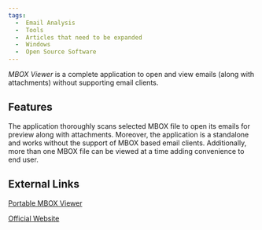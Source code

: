 ```yaml
---
tags:
  -  Email Analysis
  -  Tools
  -  Articles that need to be expanded
  -  Windows
  -  Open Source Software
---
```

*MBOX Viewer* is a complete application to open and view emails (along
with attachments) without supporting email clients.

## Features

The application thoroughly scans selected MBOX file to open its emails
for preview along with attachments. Moreover, the application is a
standalone and works without the support of MBOX based email clients.
Additionally, more than one MBOX file can be viewed at a time adding
convenience to end user.

## External Links

[Portable MBOX Viewer](http://www.bitrecover.com/free/mbox-viewer/)

[Official Website](http://www.systoolsgroup.com/)